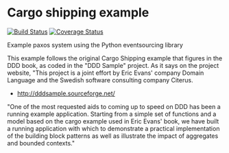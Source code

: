 # Cargo shipping example

[![Build Status](https://travis-ci.org/johnbywater/es-example-cargoshipping.svg?branch=master)](https://travis-ci.org/johnbywater/es-example-cargoshipping)
[![Coverage Status](https://coveralls.io/repos/github/johnbywater/es-example-cargoshipping/badge.svg?branch=master)](https://coveralls.io/github/johnbywater/es-example-cargoshipping)

Example paxos system using the Python eventsourcing library

This example follows the original Cargo Shipping example
that figures in the DDD book, as coded in the "DDD Sample"
project. As it says on the project website, "This project is a
joint effort by Eric Evans' company Domain Language and
the Swedish software consulting company Citerus.

  -  http://dddsample.sourceforge.net/

"One of the most requested aids to coming up to speed on DDD
has been a running example application. Starting from a simple
set of functions and a model based on the cargo example used
in Eric Evans' book, we have built a running application with
which to demonstrate a practical implementation of the building
block patterns as well as illustrate the impact of aggregates
and bounded contexts."
